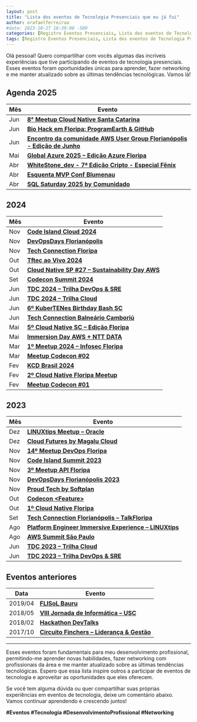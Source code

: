 ```yaml
---
layout: post
title: "Lista dos eventos de Tecnologia Presenciais que eu já fui"
author: orafaelferreiraa
#date: 2023-10-27 18:30:00 -500
categories: [Registro Eventos Presenciais, Lista dos eventos de Tecnologia Presenciais que eu já fui]
tags: [Registro Eventos Presenciais, Lista dos eventos de Tecnologia Presenciais que eu já fui]
---
```


Olá pessoal! Quero compartilhar com vocês algumas das incríveis experiências que tive participando de eventos de tecnologia presenciais. Esses eventos foram oportunidades únicas para aprender, fazer networking e me manter atualizado sobre as últimas tendências tecnológicas. Vamos lá!

## Agenda 2025

| Mês | Evento |
|-----|--------|
| Jun | [**8° Meetup Cloud Native Santa Catarina**](https://community.cncf.io/events/details/cncf-cloud-native-santa-catarina-presents-8deg-meetup-cloud-native-santa-catarina/) |
| Jun | [**Bio Hack em Floripa: ProgramEarth & GitHub**](https://www.meetup.com/gittogether-brasil/events/308158374/?slug=gittogether-brasil&eventId=308158374) |
| Jun | [**Encontro da comunidade AWS User Group Florianópolis - Edição de Junho**](https://www.meetup.com/aws-user-group-floripa/events/308134123/?eventOrigin=group_upcoming_events) |
| Mai | [**Global Azure 2025 – Edição Azure Floripa**](https://www.meetup.com/pt-BR/azure-floripa/events/306207034/) |
| Abr | [**WhiteStone_dev - 7ª Edição Cripto - Especial Fênix**](https://www.sympla.com.br/evento/whitestone-dev-7-edicao-cripto-especial-fenix-a-retomada-da-comunidade-tech/2851067) |
| Abr | [**Esquenta MVP Conf Blumenau**](https://www.hubingressos.com.br/evento/mvpconfb) |
| Abr | [**SQL Saturday 2025 by Comunidado**](https://comunidado.com.br/) |


## 2024

| Mês | Evento |
|-----|--------|
| Nov | [**Code Island Cloud 2024**](https://cloud.codeisland.com.br/) |
| Nov | [**DevOpsDays Florianópolis**](https://devopsdays.org/events/2024-florianopolis/welcome/) |
| Nov | [**Tech Connection Floripa**](https://talkfloripa.com.br/) |
| Out | [**Tftec ao Vivo 2024**](https://www.tftec.com.br/tftecaovivo-2024/) |
| Out | [**Cloud Native SP #27 – Sustainability Day AWS**](https://community.cncf.io/events/details/cncf-cloud-native-sao-paulo-presents-27-cloud-native-sao-paulo-sustainability-day-na-aws/) |
| Set | [**Codecon Summit 2024**](https://codecon.dev/summit/programacao) |
| Jun | [**TDC 2024 – Trilha DevOps & SRE**](https://thedevconf.com/tdc/2024/florianopolis/trilha-devops-e-sre) |
| Jun | [**TDC 2024 – Trilha Cloud**](https://thedevconf.com/tdc/2024/florianopolis/trilha-cloud) |
| Jun | [**6º KuberTENes Birthday Bash SC**](https://community.cncf.io/events/details/cncf-cloud-native-santa-catarina-presents-6o-kubertenes-birthday-bash-santa-catarina/) |
| Jun | [**Tech Connection Balneário Camboriú**](https://talkfloripa.com.br/grade) |
| Mai | [**5º Cloud Native SC – Edição Floripa**](https://community.cncf.io/events/details/cncf-cloud-native-santa-catarina-presents-5o-cloud-native-santa-catarina-edicao-especial-floripa/) |
| Mai | [**Immersion Day AWS + NTT DATA**](https://www.sympla.com.br/evento/immersion-day-aws-e-ntt-data/2398471) |
| Mar | [**1º Meetup 2024 – Infosec Floripa**](https://www.eventbrite.com/e/1o-meetup-2024-infosec-floripa-tickets-860860014477) |
| Mar | [**Meetup Codecon #02**](https://eventos.codecon.dev/meetup-codecon-fln-02/) |
| Fev | [**KCD Brasil 2024**](https://community.cncf.io/events/details/cncf-kcd-brasil-presents-kcd-brasil-sao-paulo-2024/) |
| Fev | [**2º Cloud Native Floripa Meetup**](https://community.cncf.io/events/details/cncf-cloud-native-floripa-presents-2o-cloud-native-floripa-meetup/) |
| Fev | [**Meetup Codecon #01**](https://eventos.codecon.dev/meetup-codecon-floripa-01/) |


## 2023

| Mês | Evento |
|-----|--------|
| Dez | [**LINUXtips Meetup – Oracle**](https://www.youtube.com/live/RaMHnD3Ico4?app=desktop&si=s05HvlLHANQYv6bV) |
| Dez | [**Cloud Futures by Magalu Cloud**](https://cloudfutures.tech/) |
| Nov | [**14º Meetup DevOps Floripa**](https://www.meetup.com/devops-florianopolis/events/297529400/) |
| Nov | [**Code Island Summit 2023**](https://summit.codeisland.com.br/) |
| Nov | [**3º Meetup API Floripa**](https://www.sympla.com.br/evento/3-meetup-comunidade-api-floripa/2220166) |
| Nov | [**DevOpsDays Florianópolis 2023**](https://devopsdays.org/events/2023-florianopolis/program) |
| Nov | [**Proud Tech by Softplan**](https://www.proudtech.com.br/) |
| Out | [**Codecon &lt;Feature&gt;**](https://www.codecon.dev/feature) |
| Out | [**1º Cloud Native Floripa**](https://community.cncf.io/events/details/cncf-cloud-native-floripa-presents-1o-cloud-native-floripa/) |
| Set | [**Tech Connection Florianópolis – TalkFloripa**](https://talkfloripa.com.br/tech-connection-fln) |
| Ago | [**Platform Engineer Immersive Experience – LINUXtips**](https://www.linuxtips.io/platform-engineer-immersive-experience) |
| Ago | [**AWS Summit São Paulo**](https://aws.amazon.com/pt/events/summits/sao-paulo/) |
| Jun | [**TDC 2023 – Trilha Cloud**](https://thedevconf.com/tdc/2023/innovation/trilha-cloud) |
| Jun | [**TDC 2023 – Trilha DevOps & SRE**](https://thedevconf.com/tdc/2023/innovation/trilha-cloud) |


## Eventos anteriores

| Data | Evento |
|------|--------|
| 2019/04 | [**FLISoL Bauru**](https://flisol.info/FLISOL2019/Brasil/Bauru) |
| 2018/05 | [**VIII Jornada de Informática – USC**](https://unisagrado.edu.br/8jor-info) |
| 2018/02 | [**Hackathon DevTalks**](https://fibbauru.br/site/conteudo/462-hackathon-evento-inedito-em-bauru-comeca-hoje-.html) |
| 2017/10 | [**Circuito Finchers – Liderança & Gestão**](https://stoblobcertificados011.blob.core.windows.net/certificados/2017-10-Palestra.sobre.Liderança.Gestão.de.Pessoas-Finch.pdf) |


---

Esses eventos foram fundamentais para meu desenvolvimento profissional, permitindo-me aprender novas habilidades, fazer networking com profissionais da área e me manter atualizado sobre as últimas tendências tecnológicas. Espero que essa lista inspire outros a participar de eventos de tecnologia e aproveitar as oportunidades que eles oferecem.

Se você tem alguma dúvida ou quer compartilhar suas próprias experiências em eventos de tecnologia, deixe um comentário abaixo. Vamos continuar aprendendo e crescendo juntos!

**#Eventos #Tecnologia #DesenvolvimentoProfissional #Networking**

